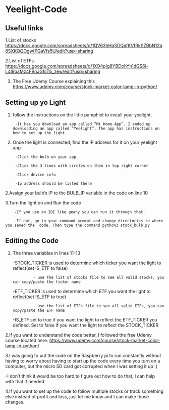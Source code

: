 # Yeelight-Code
## Useful links
1.List of stocks https://docs.google.com/spreadsheets/d/1QV63hHqSDQafKVfRkSZBbN12q8SXKQQOgwtPGaVfs5U/edit?usp=sharing

2.List of ETFs https://docs.google.com/spreadsheets/d/1XO4pIg8YBDohYh1dGS6i-L4l9qaMz4FBnJGfcTb_zew/edit?usp=sharing

3. The Free Udemy Course explaining this https://www.udemy.com/course/stock-market-color-lamp-in-python/



## Setting up yo Light

1. follow the instructions on the little pamphlet to install your yeelight.
        
        -It has you download an app called “Mi Home App”. I ended up downloading an app called “Yeelight”. The app has instructions on how to set up the light.
        
2. Once the light is connected, find the IP address for it on your yeelight app
        
        -Click the bulb on your app
        
        -Click the 3 lines with circles on them in top right corner
        
        -Click device info
        
        -Ip address should be listed there

2.Assign your bulb’s IP to the BULB_IP variable in the code on line 10

3.Turn the light on and Run the code
        
        -If you use an IDE like geany you can run it through that.
        
        -If not, go to your command prompt and change directories to where you saved the  code. Then type the command python3 stock_bulb.py

## Editing the Code

1. The three variables in lines 11-13
    
    -STOCK_TICKER is used to determine which ticker you want the light to reflect(set IS_ETF to false)
    
                - use the list of stocks file to see all valid stocks, you can copy/paste the ticker name 
    
    -ETF_TICKER is used to determine which ETF you want the light to reflect(set IS_ETF to true)
    
                - use the list of ETFs file to see all valid ETFs, you can copy/paste the ETF name 
    
    -IS_ETF set to true if you want the light to reflect the ETF_TICKER you defined. Set to false if you want the light to reflect the STOCK_TICKER

2.If you want to understand the code better, I followed the free Udemy course located here. https://www.udemy.com/course/stock-market-color-lamp-in-python/

3.I was going to put the code on the Raspberry pi to run constantly without having to worry about having to start up the code every time you turn on a computer, but the micro SD card got corrupted when I was setting it up :(
   
   -I don’t think it would be too hard to figure out how to do that, I can help with that if needed.

4.If you want to set up the code to follow multiple stocks or track something else instead of profit and loss, just let me know and I can make those changes.  
